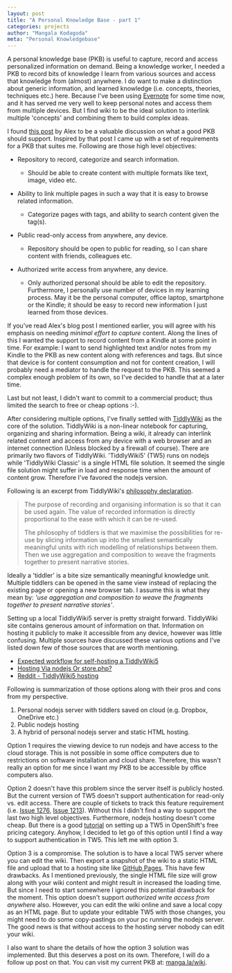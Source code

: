 ```yaml
---
layout: post
title: "A Personal Knowledge Base - part 1"
categories: projects
author: "Mangala Kodagoda"
meta: "Personal Knowledgebase"
---
```


A personal knowledge base (PKB) is useful to capture, record and access personalized information on demand. Being a knowledge worker, I needed a PKB to record bits of knowledge I learn from various sources and access that knowledge from (almost) anywhere. I do want to make a distinction about generic information, and learned knowledge (i.e. concepts, theories, techniques etc.) here. Because I've been using [Evernote](https://www.evernote.com/) for some time now, and it has served me very well to keep personal notes and access them from multiple devices. But I find wiki to be the ideal solution to interlink multiple 'concepts' and combining them to build complex ideas.

I found [this post](http://www.acuriousmix.com/2014/09/03/designing-a-personal-knowledgebase/) by Alex to be a valuable discussion on what a good PKB should support. Inspired by that post I came up with a set of requirements for a PKB that suites me. Following are those high level objectives:

- Repository to record, categorize and search information.
   - Should be able to create content with multiple formats like text, image, video etc.

- Ability to link multiple pages in such a way that it is easy to browse related information.
  - Categorize pages with tags, and ability to search content given the tag(s).

- Public read-only access from anywhere, any device.
  - Repository should be open to public for reading, so I can share content with friends, colleagues etc.

- Authorized write access from anywhere, any device.
  - Only authorized personal should be able to edit the repository. Furthermore, I personally use number of devices in my learning process. May it be the personal computer, office laptop, smartphone or the Kindle; it should be easy to record new information I just learned from those devices.

If you've read Alex's blog post I mentioned earlier, you will agree with his emphasis on needing *minimal effort to capture* content. Along the lines of this I wanted the support to record content from a Kindle at some point in time. For example: I want to send highlighted text and/or notes from my Kindle to the PKB as new content along with references and tags. But since that device is for content consumption and not for content creation, I will probably need a mediator to handle the request to the PKB. This seemed a complex enough problem of its own, so I've decided to handle that at a later time.

Last but not least, I didn't want to commit to a commercial product; thus limited the search to free or cheap options :-).

After considering multiple options, I've finally settled with [TiddlyWiki](https://tiddlywiki.com/) as the core of the solution. TiddlyWiki is a non-linear notebook for capturing, organizing and sharing information. Being a wiki, it already can interlink related content and access from any device with a web browser and an internet connection (Unless blocked by a firewall of course). There are primarily two flavors of TiddlyWiki. 'TiddlyWiki5' (TW5) runs on nodejs while 'TiddlyWiki Classic' is a single HTML file solution. It seemed the single file solution might suffer in load and response time when the amount of content grow. Therefore I've favored the nodejs version.

Following is an excerpt from TiddlyWiki's [philosophy declaration](https://tiddlywiki.com/#Philosophy%20of%20Tiddlers).

> The purpose of recording and organising information is so that it can be used again. The value of recorded information is directly proportional to the ease with which it can be re-used.
>
> The philosophy of tiddlers is that we maximise the possibilities for re-use by slicing information up into the smallest semantically meaningful units with rich modelling of relationships between them. Then we use aggregation and composition to weave the fragments together to present narrative stories.

Ideally a 'tiddler' is a bite size semantically meaningful knowledge unit. Multiple tiddlers can be opened in the same view instead of replacing the existing page or opening a new browser tab. I assume this is what they mean by: *'use aggregation and composition to weave the fragments together to present narrative stories'*.

Setting up a local TiddlyWiki5 server is pretty straight forward. TiddlyWiki site contains generous amount of information on that. Information on hosting it publicly to make it accessible from any device, however was little confusing. Multiple sources have discussed these various options and I've listed down few of those sources that are worth mentioning.

- [Expected workflow for self-hosting a TiddlyWiki5](https://groups.google.com/forum/#!topic/tiddlywiki/spmnlUycjSo)
- [Hosting Via nodejs Or store.php?](http://tobibeer.github.io/tb5/#Hosting%20Via%20node.js%20Or%20store.php%3F)
- [Reddit - TiddlyWiki5 hosting](https://www.reddit.com/r/TiddlyWiki5/wiki/index/hosting)

Following is summarization of those options along with their pros and cons from my perspective.

1. Personal nodejs server with tiddlers saved on cloud (e.g. Dropbox, OneDrive etc.)
2. Public nodejs hosting
3. A hybrid of personal nodejs server and static HTML hosting.

Option 1 requires the viewing device to run nodejs and have access to the cloud storage. This is not possible in some office computers due to restrictions on software installation and cloud share. Therefore, this wasn't really an option for me since I want my PKB to be accessible by office computers also.

Option 2 doesn't have this problem since the server itself is publicly hosted. But the current version of TW5 doesn't support authentication for read-only vs. edit access. There are couple of tickets to track this feature requirement (i.e. [Issue 1276](https://github.com/Jermolene/TiddlyWiki5/issues/1276), [Issue 1213](https://github.com/Jermolene/TiddlyWiki5/issues/1213)). Without this I didn't find a way to support the last two high level objectives. Furthermore, nodejs hosting doesn't come cheap. But there is a good [tutorial](https://ericmiao.github.io/blog/2014/04/05/setup-personal-tiddlywiki-on-openshift/) on setting up a TW5 in OpenShift's free pricing category. Anyhow, I decided to let go of this option until I find a way to support authentication in TW5. This left me with option 3.

Option 3 is a compromise. The solution is to have a local TW5 server where you can edit the wiki. Then export a snapshot of the wiki to a static HTML file and upload that to a hosting site like [GitHub Pages](https://pages.github.com/). This have few drawbacks. As I mentioned previously, the single HTML file size will grow along with your wiki content and might result in increased the loading time. But since I need to start somewhere I ignored this potential drawback for the moment. This option doesn't support *authorized write access from anywhere* also. However, you can edit the wiki online and save a local copy as an HTML page. But to update your editable TW5 with those changes, you might need to do some copy-pastings on your pc running the nodejs server. The good news is that without access to the hosting server nobody can edit your wiki.

I also want to share the details of how the option 3 solution was implemented. But this deserves a post on its own. Therefore, I will do a follow up post on that. You can visit my current PKB at: [manga.la/wiki](http://manga.la/wiki/).
